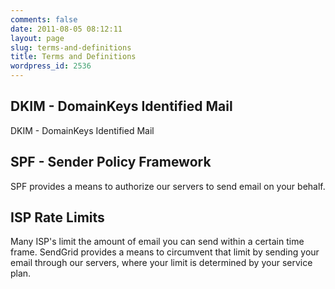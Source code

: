 ```yaml
---
comments: false
date: 2011-08-05 08:12:11
layout: page
slug: terms-and-definitions
title: Terms and Definitions
wordpress_id: 2536
---
```





## DKIM - DomainKeys Identified Mail




DKIM - DomainKeys Identified Mail





## SPF - Sender Policy Framework




SPF provides a means to authorize our servers to send email on your behalf.





## ISP Rate Limits




Many ISP's limit the amount of email you can send within a certain time frame. SendGrid provides a means to circumvent that limit by sending your email through our servers, where your limit is determined by your service plan.
